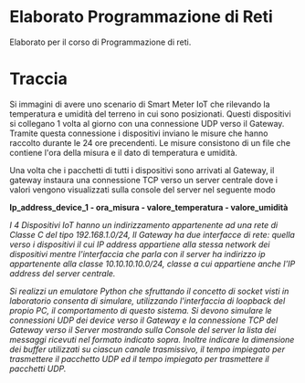 # Elaborato Programmazione di Reti
Elaborato per il corso di Programmazione di reti.
# Traccia
Si immagini di avere uno scenario di Smart Meter IoT che rilevando la temperatura e umidità del
terreno in cui sono posizionati.
Questi dispositivi si collegano 1 volta al giorno con una connessione UDP verso il Gateway.
Tramite questa connessione i dispositivi inviano le misure che hanno raccolto durante le 24 ore
precendenti. Le misure consistono di un file che contiene l'ora della misura e il dato di
temperatura e umidità.

Una volta che i pacchetti di tutti i dispositivi sono arrivati al Gateway, il gateway instaura una 
connessione TCP verso un server centrale dove i valori vengono visualizzati sulla console del
server nel seguente modo

**Ip_address_device_1 - ora_misura - valore_temperatura - valore_umidità**

*I 4 Dispositivi IoT hanno un indirizzamento appartenente ad una rete di Classe C del tipo
192.168.1.0/24, Il Gateway ha due interfacce di rete: quella verso i dispositivi il cui IP address
appartiene alla stessa network dei dispositivi mentre l'interfaccia che parla con il server ha indirizzo ip
appartenente alla classe 10.10.10.10.0/24, classe a cui appartiene anche l'IP address del server
centrale.*

*Si realizzi un emulatore Python che sfruttando il concetto di socket visti in laboratorio consenta
di simulare, utilizzando l'interfaccia di loopback del propio PC, il comportamento di questo sistema.
Si devono simulare le connessioni UDP dei device verso il Gateway e la connessione TCP del
Gateway verso il Server mostrando sulla Console del server la lista dei messaggi ricevuti nel
formato indicato sopra. Inoltre indicare la dimensione dei buffer utilizzati su ciascun canale 
trasmissivo, il tempo impiegato per trasmettere il pacchetto UDP ed il tempo impiegato per
trasmettere il pacchetti UDP.*

